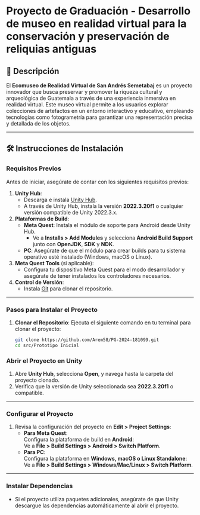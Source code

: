 # Proyecto de Graduación - Desarrollo de museo en realidad virtual para la conservación y preservación de reliquias antiguas

## 📝 Descripción
El **Ecomuseo de Realidad Virtual de San Andrés Semetabaj** es un proyecto innovador que busca preservar y promover la riqueza cultural y arqueológica de Guatemala a través de una experiencia inmersiva en realidad virtual. Este museo virtual permite a los usuarios explorar colecciones de artefactos en un entorno interactivo y educativo, empleando tecnologías como fotogrametría para garantizar una representación precisa y detallada de los objetos.

---

## 🛠️ Instrucciones de Instalación

### **Requisitos Previos**
Antes de iniciar, asegúrate de contar con los siguientes requisitos previos:

1. **Unity Hub**:
   - Descarga e instala [Unity Hub](https://unity.com/download).
   - A través de Unity Hub, instala la versión **2022.3.20f1** o cualquier versión compatible de Unity 2022.3.x.
2. **Plataformas de Build**:
   - **Meta Quest**: Instala el módulo de soporte para Android desde Unity Hub.  
     - Ve a **Installs > Add Modules** y selecciona **Android Build Support** junto con **OpenJDK**, **SDK** y **NDK**.
   - **PC**: Asegúrate de que el módulo para crear builds para tu sistema operativo esté instalado (Windows, macOS o Linux).
3. **Meta Quest Tools** (si aplicable): 
   - Configura tu dispositivo Meta Quest para el modo desarrollador y asegúrate de tener instalados los controladores necesarios.
4. **Control de Versión**:
   - Instala [Git](https://git-scm.com/) para clonar el repositorio.


---


### **Pasos para Instalar el Proyecto**

1. **Clonar el Repositorio**:
   Ejecuta el siguiente comando en tu terminal para clonar el proyecto:
   ```bash
   git clone https://github.com/Arem58/PG-2024-181099.git
   cd src/Prototipo Inicial

### **Abrir el Proyecto en Unity**

1. Abre **Unity Hub**, selecciona **Open**, y navega hasta la carpeta del proyecto clonado.
2. Verifica que la versión de Unity seleccionada sea **2022.3.20f1** o compatible.

---

### **Configurar el Proyecto**

1. Revisa la configuración del proyecto en **Edit > Project Settings**:
   - **Para Meta Quest**:  
     Configura la plataforma de build en **Android**:  
     Ve a **File > Build Settings > Android > Switch Platform**.
   - **Para PC**:  
     Configura la plataforma en **Windows, macOS o Linux Standalone**:  
     Ve a **File > Build Settings > Windows/Mac/Linux > Switch Platform**.

---

### **Instalar Dependencias**

- Si el proyecto utiliza paquetes adicionales, asegúrate de que Unity descargue las dependencias automáticamente al abrir el proyecto.
